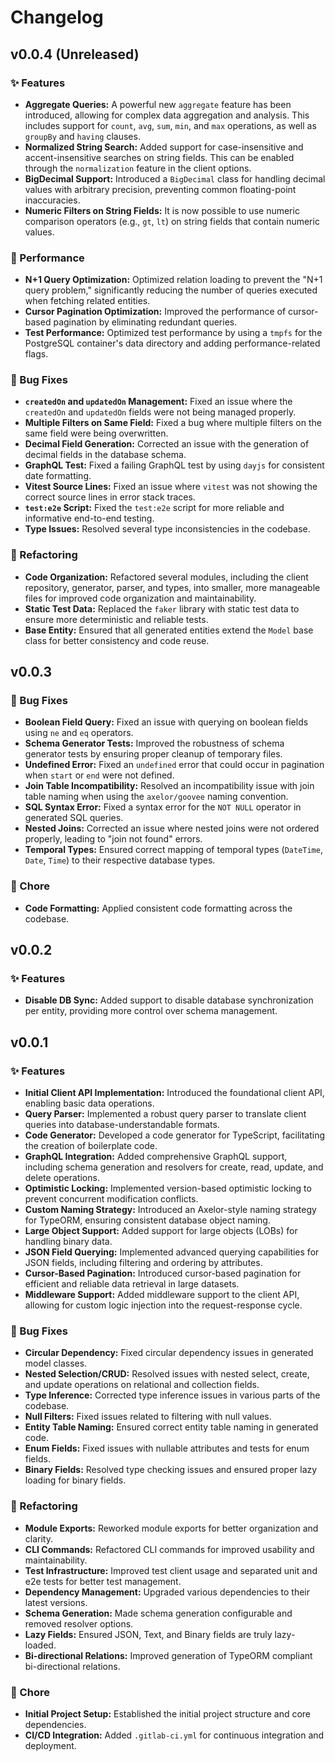 # Changelog

## v0.0.4 (Unreleased)

### ✨ Features

- **Aggregate Queries:** A powerful new `aggregate` feature has been introduced, allowing for complex data aggregation and analysis. This includes support for `count`, `avg`, `sum`, `min`, and `max` operations, as well as `groupBy` and `having` clauses.
- **Normalized String Search:** Added support for case-insensitive and accent-insensitive searches on string fields. This can be enabled through the `normalization` feature in the client options.
- **BigDecimal Support:** Introduced a `BigDecimal` class for handling decimal values with arbitrary precision, preventing common floating-point inaccuracies.
- **Numeric Filters on String Fields:** It is now possible to use numeric comparison operators (e.g., `gt`, `lt`) on string fields that contain numeric values.

### 🚀 Performance

- **N+1 Query Optimization:** Optimized relation loading to prevent the "N+1 query problem," significantly reducing the number of queries executed when fetching related entities.
- **Cursor Pagination Optimization:** Improved the performance of cursor-based pagination by eliminating redundant queries.
- **Test Performance:** Optimized test performance by using a `tmpfs` for the PostgreSQL container's data directory and adding performance-related flags.

### 🐛 Bug Fixes

- **`createdOn` and `updatedOn` Management:** Fixed an issue where the `createdOn` and `updatedOn` fields were not being managed properly.
- **Multiple Filters on Same Field:** Fixed a bug where multiple filters on the same field were being overwritten.
- **Decimal Field Generation:** Corrected an issue with the generation of decimal fields in the database schema.
- **GraphQL Test:** Fixed a failing GraphQL test by using `dayjs` for consistent date formatting.
- **Vitest Source Lines:** Fixed an issue where `vitest` was not showing the correct source lines in error stack traces.
- **`test:e2e` Script:** Fixed the `test:e2e` script for more reliable and informative end-to-end testing.
- **Type Issues:** Resolved several type inconsistencies in the codebase.

### 🔨 Refactoring

- **Code Organization:** Refactored several modules, including the client repository, generator, parser, and types, into smaller, more manageable files for improved code organization and maintainability.
- **Static Test Data:** Replaced the `faker` library with static test data to ensure more deterministic and reliable tests.
- **Base Entity:** Ensured that all generated entities extend the `Model` base class for better consistency and code reuse.

## v0.0.3

### 🐛 Bug Fixes

- **Boolean Field Query:** Fixed an issue with querying on boolean fields using `ne` and `eq` operators.
- **Schema Generator Tests:** Improved the robustness of schema generator tests by ensuring proper cleanup of temporary files.
- **Undefined Error:** Fixed an `undefined` error that could occur in pagination when `start` or `end` were not defined.
- **Join Table Incompatibility:** Resolved an incompatibility issue with join table naming when using the `axelor/goovee` naming convention.
- **SQL Syntax Error:** Fixed a syntax error for the `NOT NULL` operator in generated SQL queries.
- **Nested Joins:** Corrected an issue where nested joins were not ordered properly, leading to "join not found" errors.
- **Temporal Types:** Ensured correct mapping of temporal types (`DateTime`, `Date`, `Time`) to their respective database types.

### 🧹 Chore

- **Code Formatting:** Applied consistent code formatting across the codebase.

## v0.0.2

### ✨ Features

- **Disable DB Sync:** Added support to disable database synchronization per entity, providing more control over schema management.

## v0.0.1

### ✨ Features

- **Initial Client API Implementation:** Introduced the foundational client API, enabling basic data operations.
- **Query Parser:** Implemented a robust query parser to translate client queries into database-understandable formats.
- **Code Generator:** Developed a code generator for TypeScript, facilitating the creation of boilerplate code.
- **GraphQL Integration:** Added comprehensive GraphQL support, including schema generation and resolvers for create, read, update, and delete operations.
- **Optimistic Locking:** Implemented version-based optimistic locking to prevent concurrent modification conflicts.
- **Custom Naming Strategy:** Introduced an Axelor-style naming strategy for TypeORM, ensuring consistent database object naming.
- **Large Object Support:** Added support for large objects (LOBs) for handling binary data.
- **JSON Field Querying:** Implemented advanced querying capabilities for JSON fields, including filtering and ordering by attributes.
- **Cursor-Based Pagination:** Introduced cursor-based pagination for efficient and reliable data retrieval in large datasets.
- **Middleware Support:** Added middleware support to the client API, allowing for custom logic injection into the request-response cycle.

### 🐛 Bug Fixes

- **Circular Dependency:** Fixed circular dependency issues in generated model classes.
- **Nested Selection/CRUD:** Resolved issues with nested select, create, and update operations on relational and collection fields.
- **Type Inference:** Corrected type inference issues in various parts of the codebase.
- **Null Filters:** Fixed issues related to filtering with null values.
- **Entity Table Naming:** Ensured correct entity table naming in generated code.
- **Enum Fields:** Fixed issues with nullable attributes and tests for enum fields.
- **Binary Fields:** Resolved type checking issues and ensured proper lazy loading for binary fields.

### 🔨 Refactoring

- **Module Exports:** Reworked module exports for better organization and clarity.
- **CLI Commands:** Refactored CLI commands for improved usability and maintainability.
- **Test Infrastructure:** Improved test client usage and separated unit and e2e tests for better test management.
- **Dependency Management:** Upgraded various dependencies to their latest versions.
- **Schema Generation:** Made schema generation configurable and removed resolver options.
- **Lazy Fields:** Ensured JSON, Text, and Binary fields are truly lazy-loaded.
- **Bi-directional Relations:** Improved generation of TypeORM compliant bi-directional relations.

### 🧹 Chore

- **Initial Project Setup:** Established the initial project structure and core dependencies.
- **CI/CD Integration:** Added `.gitlab-ci.yml` for continuous integration and deployment.
